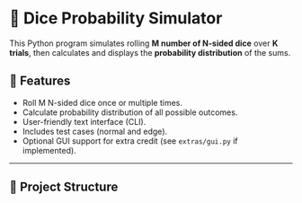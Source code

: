 # 🎲 Dice Probability Simulator

This Python program simulates rolling **M number of N-sided dice** over **K trials**, then calculates and displays the **probability distribution** of the sums.

## 📌 Features

- Roll M N-sided dice once or multiple times.
- Calculate probability distribution of all possible outcomes.
- User-friendly text interface (CLI).
- Includes test cases (normal and edge).
- Optional GUI support for extra credit (see `extras/gui.py` if implemented).

---

## 📂 Project Structure

